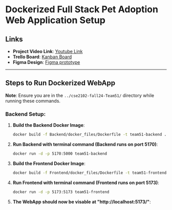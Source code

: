# Dockerized Full Stack Pet Adoption Web Application Setup

## **Links**
- **Project Video Link**: [Youtube Link](https://youtu.be/wL0esWZsHKM)  
- **Trello Board**: [Kanban Board](https://trello.com/b/j8t0Ulvk/group-51-jira-kaban-board)  
- **Figma Design**: [Figma prototype](https://www.figma.com/design/mKMWW1sIOVpuQKOlapBINQ/ishayu.ray)

---

## **Steps to Run Dockerized WebApp**

**Note**: Ensure you are in the `../cse2102-fall24-Team51/` directory while running these commands.

### **Backend Setup**:

1. **Build the Backend Docker Image**:
   ```bash
   docker build -f Backend/docker_files/Dockerfile -t team51-backend .

2. **Run Backend with terminal command (Backend runs on port 5170)**:
   ```bash
   docker run -d -p 5170:5000 team51-backend
   
3. **Build the Frontend Docker Image**:
   ```bash
   docker build -f Frontend/docker_files/Dockerfile -t team51-frontend .
   
4. **Run Frontend with terminal command (Frontend runs on port 5173)**:
   ```bash
   docker run -d -p 5173:5173 team51-frontend
   
5.  **The WebApp should now be visable at "http://localhost:5173/"**:
